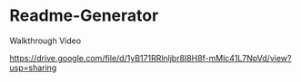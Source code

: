 # Readme-Generator


Walkthrough Video

https://drive.google.com/file/d/1yB171RRlnljbr8I8H8f-mMlc41L7NpVd/view?usp=sharing
